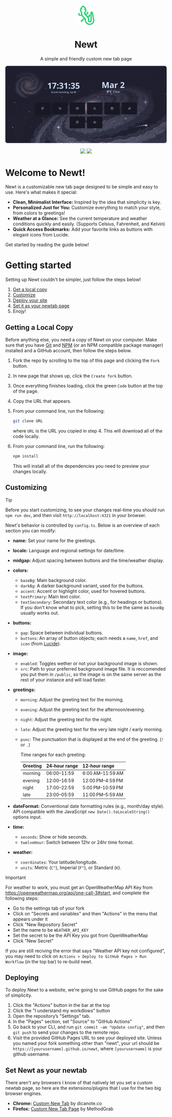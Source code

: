 <p align="center">
    <img src="./public/favicon.svg" height="64">
</p>
<h1 align="center">Newt</h1>

<p align="center">A simple and friendly custom new tab page</p>

![alt text](./README_DEPS/image.png)

<p align="center">
    <img src="https://github.com/arithefirst/newt/actions/workflows/prettier.yml/badge.svg" href="https://github.com/arithefirst/newt/actions/workflows/prettier.yml">
    <img src="https://github.com/arithefirst/newt/actions/workflows/eslint.yml/badge.svg" href="https://github.com/arithefirst/newt/actions/workflows/eslint.yml">
</p>

# Welcome to Newt!

Newt is a customizable new tab page designed to be simple and easy to use. Here's what makes it special:

- **Clean, Minimalist Interface:** Inspired by the idea that simplicity is key.
- **Personalized Just for You:** Customize everything to match your style, from colors to greetings!
- **Weather at a Glance:** See the current temperature and weather conditions quickly and easily. (Supports Celsius, Fahrenheit, and Kelvin)
- **Quick Access Bookmarks:** Add your favorite links as buttons with elegant icons from Lucide.

Get started by reading the guide below!

# Getting started

Setting up Newt couldn't be simpler, just follow the steps below!

<!-- no toc -->

1. [Get a local copy](#getting-a-local-copy)
2. [Customize](#customizing)
3. [Deploy your site](#deploying)
4. [Set it as your newtab page](#set-newt-as-your-newtab)
5. Enojy!

## Getting a Local Copy

Before anything else, you need a copy of Newt on your computer. Make sure that you have [Git](https://git-scm.com/) and [NPM](https://docs.npmjs.com/downloading-and-installing-node-js-and-npm) (or an NPM compatible package manager) installed and a GitHub account, then follow the steps below.

1. Fork the repo by scrolling to the top of this page and clicking the `Fork` button.
2. In new page that shows up, click the `Create fork` button.
3. Once everything finishes loading, click the green `Code` button at the top of the page.
4. Copy the URL that appears.
5. From your command line, run the following:

   ```bash
   git clone URL
   ```

   where `URL` is the URL you copied in step 4. This will download all of the code locally.

6. From your command line, run the following:

   ```bash
   npm install
   ```

   This will install all of the dependencies you need to preview your changes locally.

## Customizing

> [!TIP]
> Before you start customizing, to see your changes real-time you should run `npm run dev`, and then visit `http://localhost:4321` in your browser.

Newt's behavior is controlled by `config.ts`. Below is an overview of each section you can modify:

- **name:** Set your name for the greetings.
- **locale:** Language and regional settings for date/time.
- **midgap:** Adjust spacing between buttons and the time/weather display.

- **colors:**

  - `baseBg`: Main background color.
  - `darkBg`: A darker background variant, used for the buttons.
  - `accent`: Accent or highlight color, used for hovered buttons.
  - `textPrimary`: Main text color.
  - `textSecondary`: Secondary text color (e.g., for headings or buttons). If you don't know what to pick, setting this to be the same as `baseBg` usually works out.

- **buttons:**

  - `gap`: Space between individual buttons.
  - `buttons`: An array of button objects; each needs a `name`, `href`, and `icon` (from [Lucide](https://lucide.dev)).

- **image:**

  - `enabled`: Toggles wether or not your background image is shown.
  - `src`: Path to your preferred background image file. It is reccomended you put them in `/public`, so the image is on the same server as the rest of your instance and will load faster.

- **greetings:**

  - `morning`: Adjust the greeting text for the morning.
  - `evening`: Adjust the greeting text for the afternoon/evening.
  - `night`: Adjust the greeting text for the night.
  - `late`: Adjust the greeting text for the very late night / early morning.
  - `punc`: The punctuation that is displayed at the end of the greeting. (`!` or `.`)

    Time ranges for each greeting:

    | Greeting | 24‑hour range | 12‑hour range    |
    | -------- | ------------- | ---------------- |
    | morning  | 06:00–11:59   | 6:00 AM–11:59 AM |
    | evening  | 12:00–16:59   | 12:00 PM–4:59 PM |
    | night    | 17:00–22:59   | 5:00 PM–10:59 PM |
    | late     | 23:00–05:59   | 11:00 PM–5:59 AM |

- **dateFormat:** Conventional date formatting rules (e.g., month/day style). API compatible with the JavaScript `new Date().toLocaleString()` options input.

- **time:**

  - `seconds`: Show or hide seconds.
  - `twelveHour`: Switch between 12hr or 24hr time format.

- **weather:**

  - `coordinates`: Your latitude/longitude.
  - `units`: Metric (`C°`), Imperial (`F°`), or Standard (`K`).

> [!IMPORTANT]
> For weather to work, you must get an OpenWeatherMap API Key from https://openweathermap.org/api/one-call-3#start, and complete the following steps:
>
> - Go to the settings tab of your fork
> - Click on "Secrets and variables" and then "Actions" in the menu that appears under it
> - Click "New Repository Secret"
> - Set the name to be `WEATHER_API_KEY`
> - Set the secret to be the API Key you got from OpenWeatherMap
> - Click "New Secret"
>
> If you are still reciving the error that says "Weather API key not configured", you may need to click on `Actions > Deploy to GitHub Pages > Run Workflow` (in the top bar) to re-build newt.

## Deploying

To deploy Newt to a website, we're going to use GitHub pages for the sake of simplicity.

1. Click the "Actions" button in the bar at the top
2. Click the "I understand my workdlows" button
3. Open the repository’s "Settings" tab.
4. In the "Pages" section, set "Source" to "GitHub Actions"
5. Go back to your CLI, and run `git commit -am "Update config"`, and then `git push` to send your changes to the remote repo.
6. Visit the provided GitHub Pages URL to see your deployed site. Unless you named your fork something other than "newt", your url should be `https://[yourusername].github.io/newt`, where `[yourusername]` is your github username.

## Set Newt as your newtab

There aren't any browsers I know of that natively let you set a custom newtab page, so here are the extensions/plugins that I use for the two big browser engines.

- **Chrome:** [Custom New Tab](https://chromewebstore.google.com/detail/custom-new-tab/lfjnnkckddkopjfgmbcpdiolnmfobflj?hl=en-US) by dicanote.co
- **Firefox:** [Custom New Tab Page](https://addons.mozilla.org/en-US/firefox/addon/custom-new-tab-page/) by MethodGrab

